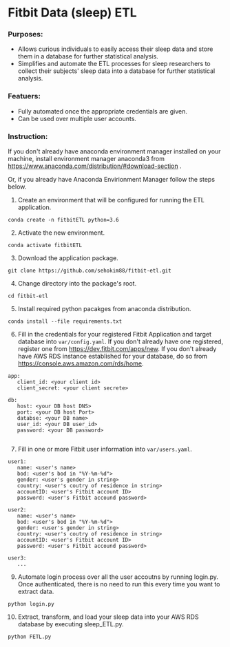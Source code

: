 # Fitbit Data (sleep) ETL


### Purposes:
- Allows curious individuals to easily access their sleep data and store them in a database for further statistical analysis.
- Simplifies and automate the ETL processes for sleep researchers to collect their subjects' sleep data into a database for further statistical analysis.


### Featuers:
- Fully automated once the appropriate credentials are given. 
- Can be used over multiple user accounts.



### Instruction:
If you don't already have anaconda environment manager installed on your machine,
install environment manager anaconda3 from https://www.anaconda.com/distribution/#download-section . 

Or, if you already have Anaconda Envirionment Manager follow the steps below.

1. Create an environment that will be configured for running the ETL application. 

```
conda create -n fitbitETL python=3.6
```

2. Activate the new environment.

```
conda activate fitbitETL
```

3. Download the application package.

```
git clone https://github.com/sehokim88/fitbit-etl.git 
```

4. Change directory into the package's root.

```
cd fitbit-etl 
```

5. Install required python pacakges from anaconda distribution.

```
conda install --file requirements.txt
```

6. Fill in the credentials for your registered Fitbit Application and target database into ```var/config.yaml```.
   If you don't already have one registered, register one from https://dev.fitbit.com/apps/new. 
   If you don't already have AWS RDS instance established for your database, do so from https://console.aws.amazon.com/rds/home. 
```
app:
   client_id: <your client id>
   client_secret: <your client secrete>
   
db:
   host: <your DB host DNS>
   port: <your DB host Port>
   databse: <your DB name>
   user_id: <your DB user_id>
   password: <your DB password>
   
```

7. Fill in one or more Fitbit user information into ```var/users.yaml```.
```
user1:
   name: <user's name>
   bod: <user's bod in "%Y-%m-%d">
   gender: <user's gender in string>
   country: <user's coutry of residence in string> 
   accountID: <user's Fitbit account ID>
   password: <user's Fitbit accound password>
   
user2:
   name: <user's name>
   bod: <user's bod in "%Y-%m-%d">
   gender: <user's gender in string>
   country: <user's coutry of residence in string> 
   accountID: <user's Fitbit account ID>
   password: <user's Fitbit accound password>
   
user3:
   ...
```

9. Automate login process over all the user accoutns by running login.py. 
   Once authenticated, there is no need to run this every time you want to extract data. 

```
python login.py 
```

10. Extract, transform, and load your sleep data into your AWS RDS database by executing sleep_ETL.py. 

```
python FETL.py
```



